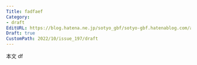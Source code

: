 ```yaml
---
Title: fadfaef
Category:
- draft
EditURL: https://blog.hatena.ne.jp/sotyo_gbf/sotyo-gbf.hatenablog.com/atom/entry/4207112889923684172
Draft: true
CustomPath: 2022/10/issue_197/draft
---
```


本文
df
